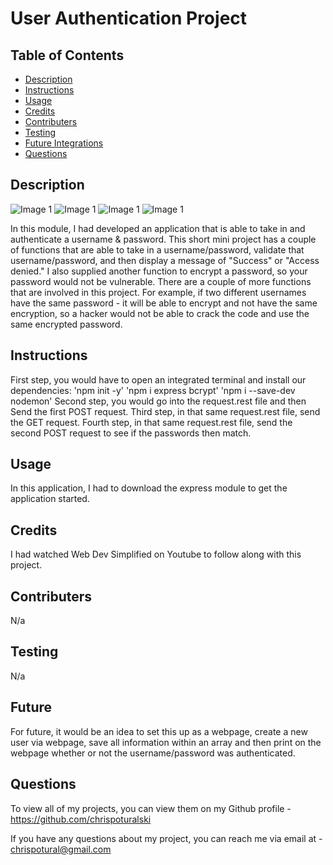 # User Authentication Project

## Table of Contents

- [Description](#description)
- [Instructions](#instructions)
- [Usage](#usage)
- [Credits](#credits)
- [Contributers](#contributers)
- [Testing](#testing)
- [Future Integrations](#future)
- [Questions](#questions)

## Description

![Image 1](/UserAuthentication/Assets/Initial.png)
![Image 1](/UserAuthentication/Assets/Shows-Password.png)
![Image 1](/UserAuthentication//Assets/Success-Message.png)
![Image 1](/UserAuthentication//Assets/Error-Message.png)

In this module, I had developed an application that is able to take in and authenticate a username & password.
This short mini project has a couple of functions that are able to take in a username/password, validate that 
username/password, and then display a message of "Success" or "Access denied." I also supplied another function
to encrypt a password, so your password would not be vulnerable. There are a couple of more functions
that are involved in this project. For example, if two different usernames have the same password - it will be able
to encrypt and not have the same encryption, so a hacker would not be able to crack the code and use the same encrypted
password.

## Instructions

First step, you would have to open an integrated terminal and install our dependencies:
'npm init -y'
'npm i express bcrypt'
'npm i --save-dev nodemon'
Second step, you would go into the request.rest file and then Send the first POST request.
Third step, in that same request.rest file, send the GET request.
Fourth step, in that same request.rest file, send the second POST request to see if the passwords then match.

## Usage

In this application, I had to download the express module to get the application started.

## Credits

I had watched Web Dev Simplified on Youtube to follow along with this project.

## Contributers

N/a

## Testing

N/a

## Future

For future, it would be an idea to set this up as a webpage, create a new user via webpage, save all information
within an array and then print on the webpage whether or not the username/password was authenticated.

## Questions

To view all of my projects, you can view them on my Github profile -  https://github.com/chrispoturalski

If you have any questions about my project, you can reach me via email at - chrispotural@gmail.com